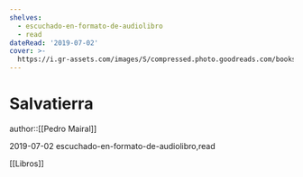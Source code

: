 ```yaml
---
shelves:
  - escuchado-en-formato-de-audiolibro
  - read
dateRead: '2019-07-02'
cover: >-
  https://i.gr-assets.com/images/S/compressed.photo.goodreads.com/books/1562106235l/51185587._SX318_SY475_.jpg
---
```

# Salvatierra

author::[[Pedro Mairal]]

2019-07-02
escuchado-en-formato-de-audiolibro,read

[[Libros]]